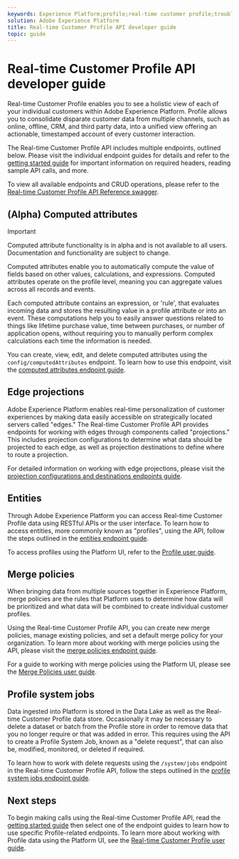 ```yaml
---
keywords: Experience Platform;profile;real-time customer profile;troubleshooting;API
solution: Adobe Experience Platform
title: Real-time Customer Profile API developer guide
topic: guide
---
```


# Real-time Customer Profile API developer guide

Real-time Customer Profile enables you to see a holistic view of each of your individual customers within Adobe Experience Platform. Profile allows you to consolidate disparate customer data from multiple channels, such as online, offline, CRM, and third party data, into a unified view offering an actionable, timestamped account of every customer interaction.

The Real-time Customer Profile API includes multiple endpoints, outlined below. Please visit the individual endpoint guides for details and refer to the [getting started guide](getting-started.md) for important information on required headers, reading sample API calls, and more.

To view all available endpoints and CRUD operations, please refer to the [Real-time Customer Profile API Reference swagger](https://www.adobe.io/apis/experienceplatform/home/api-reference.html#!acpdr/swagger-specs/real-time-customer-profile.yaml).

## (Alpha) Computed attributes

>[!IMPORTANT] 
>Computed attribute functionality is in alpha and is not available to all users. Documentation and functionality are subject to change.

Computed attributes enable you to automatically compute the value of fields based on other values, calculations, and expressions. Computed attributes operate on the profile level, meaning you can aggregate values across all records and events.

Each computed attribute contains an expression, or 'rule', that evaluates incoming data and stores the resulting value in a profile attribute or into an event. These computations help you to easily answer questions related to things like lifetime purchase value, time between purchases, or number of application opens, without requiring you to manually perform complex calculations each time the information is needed.

You can create, view, edit, and delete computed attributes using the `config/computedAttributes` endpoint. To learn how to use this endpoint, visit the [computed attributes endpoint guide](computed-attributes.md).

## Edge projections

Adobe Experience Platform enables real-time personalization of customer experiences by making data easily accessible on strategically located servers called "edges." The Real-time Customer Profile API provides endpoints for working with edges through components called "projections." This includes projection configurations to determine what data should be projected to each edge, as well as projection destinations to define where to route a projection. 

For detailed information on working with edge projections, please visit the [projection configurations and destinations endpoints guide](edge-projections.md).

## Entities

Through Adobe Experience Platform you can access Real-time Customer Profile data using RESTful APIs or the user interface. To learn how to access entities, more commonly known as "profiles", using the API, follow the steps outlined in the [entities endpoint guide](entities.md).

To access profiles using the Platform UI, refer to the [Profile user guide](../ui/user-guide.md).

## Merge policies

When bringing data from multiple sources together in Experience Platform, merge policies are the rules that Platform uses to determine how data will be prioritized and what data will be combined to create individual customer profiles. 

Using the Real-time Customer Profile API, you can create new merge policies, manage existing policies, and set a default merge policy for your organization. To learn more about working with merge policies using the API, please visit the [merge policies endpoint guide](merge-policies.md).

For a guide to working with merge policies using the Platform UI, please see the [Merge Policies user guide](../ui/merge-policies.md).

## Profile system jobs

Data ingested into Platform is stored in the Data Lake as well as the Real-time Customer Profile data store. Occasionally it may be necessary to delete a dataset or batch from the Profile store in order to remove data that you no longer require or that was added in error. This requires using the API to create a Profile System Job, known as a "delete request", that can also be, modified, monitored, or deleted if required.

To learn how to work with delete requests using the `/system/jobs` endpoint in the Real-time Customer Profile API, follow the steps outlined in the [profile system jobs endpoint guide](profile-system-jobs.md).

## Next steps

To begin making calls using the Real-time Customer Profile API, read the [getting started guide](getting-started.md) then select one of the endpoint guides to learn how to use specific Profile-related endpoints. To learn more about working with Profile data using the Platform UI, see the [Real-time Customer Profile user guide](../ui/user-guide.md).
